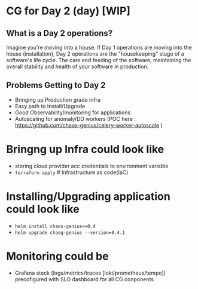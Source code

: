 # CG for Day 2 (day) [WIP]



## What is a Day 2 operations?


 Imagine you're moving into a house. If Day 1 operations are moving into the house (installation), Day 2 operations are the "housekeeping" stage of a software's life cycle. The care and feeding of the software, maintaining the overall stability and health of your software in production.


## Problems Getting to Day 2

- Bringing up Production grade infra
- Easy path to Install/Upgrade
- Good Observability/monitoring for applications
- Autoscaling for anomaly/DD workers (POC here : https://github.com/chaos-genius/celery-worker-autoscale )


# Bringng up Infra could look like
- storing cloud provider acc credentials to environment variable
- `terraform apply` # Infrastructure as code(IaC) 

# Installing/Upgrading application could look like 

- `helm install chaos-genius==0.4`
- `helm upgrade chaog-genius --version=0.4.1`


# Monitoring could be 
- Grafana stack (logs/metrics/traces [loki/prometheus/tempo]) precofigured with SLO dashboard for all CG conponents